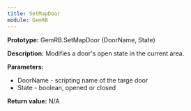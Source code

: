 ```yaml
---
title: SetMapDoor
module: GemRB
---
```


**Prototype:** GemRB.SetMapDoor (DoorName, State)

**Description:** Modifies a door's open state in the current area.

**Parameters:** 
  * DoorName - scripting name of the targe door
  * State - boolean, opened or closed

**Return value:** N/A

